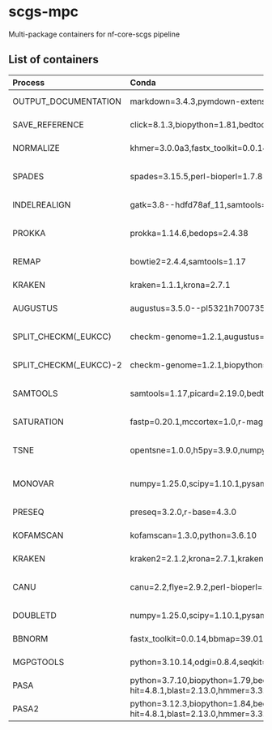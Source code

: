 # scgs-mpc
Multi-package containers for nf-core-scgs pipeline

## List of containers
| Process | Conda | hash | docker | singularity |
| :--- | :--- | :--- | :--- | :--- |
| OUTPUT_DOCUMENTATION | markdown=3.4.3,pymdown-extensions=10.0.1 | mulled-v2-9d4085f2843801e3a749ddf5aafb2163e650905b:957aa01b06e937103f54e0d7f72e2ab0c8be9b6f | quay.io/scgs/mulled-v2-9d4085f2843801e3a749ddf5aafb2163e650905b:957aa01b06e937103f54e0d7f72e2ab0c8be9b6f-0 | https://depot.galaxyproject.org/singularity/mulled-v2-9d4085f2843801e3a749ddf5aafb2163e650905b:957aa01b06e937103f54e0d7f72e2ab0c8be9b6f-0 |
| SAVE_REFERENCE | click=8.1.3,biopython=1.81,bedtools=2.31.0 | mulled-v2-03f569b0930bbc8a26531ce48223cd6880134686:eeee3d8bada9c650a6eab38b1eecb7d20fe49a3a | quay.io/scgs/mulled-v2-03f569b0930bbc8a26531ce48223cd6880134686:eeee3d8bada9c650a6eab38b1eecb7d20fe49a3a-0 | https://depot.galaxyproject.org/singularity/mulled-v2-03f569b0930bbc8a26531ce48223cd6880134686:eeee3d8bada9c650a6eab38b1eecb7d20fe49a3a-0 |
| NORMALIZE | khmer=3.0.0a3,fastx_toolkit=0.0.14 | mulled-v2-afeccb6637ecc3e429a8f7f6e6713be70eff3d40:ee0ebbe2f959481c603cf90cda1c2026613505ef | quay.io/scgs/mulled-v2-afeccb6637ecc3e429a8f7f6e6713be70eff3d40:ee0ebbe2f959481c603cf90cda1c2026613505ef-0 | https://depot.galaxyproject.org/singularity/mulled-v2-afeccb6637ecc3e429a8f7f6e6713be70eff3d40:ee0ebbe2f959481c603cf90cda1c2026613505ef-0 |
| SPADES | spades=3.15.5,perl-bioperl=1.7.8 | mulled-v2-23d30bd0f79edd4339b884a2320935a5a236f7eb:824e273bd5969e5d2f8d617c66ab71e506b4ea71 | quay.io/scgs/mulled-v2-23d30bd0f79edd4339b884a2320935a5a236f7eb:824e273bd5969e5d2f8d617c66ab71e506b4ea71-0 | https://depot.galaxyproject.org/singularity/mulled-v2-23d30bd0f79edd4339b884a2320935a5a236f7eb:824e273bd5969e5d2f8d617c66ab71e506b4ea71-0 |
| INDELREALIGN | gatk=3.8--hdfd78af_11,samtools=1.17,picard=2.19.0 | mulled-v2-1078cca9be35f4e979036df5cc474bba6aa9e104:a682d8c0dfb0582e13b281ab918a1de0b7a7778d | quay.io/scgs/mulled-v2-1078cca9be35f4e979036df5cc474bba6aa9e104:a682d8c0dfb0582e13b281ab918a1de0b7a7778d-0 | https://depot.galaxyproject.org/singularity/mulled-v2-1078cca9be35f4e979036df5cc474bba6aa9e104:a682d8c0dfb0582e13b281ab918a1de0b7a7778d-0 |
| PROKKA | prokka=1.14.6,bedops=2.4.38 | mulled-v2-1e40df84b5b2d0a934c357a759500c269d2eb793:81460e1910925aa1427c823417f44d2739507564 | quay.io/scgs/mulled-v2-1e40df84b5b2d0a934c357a759500c269d2eb793:81460e1910925aa1427c823417f44d2739507564-0 | https://depot.galaxyproject.org/singularity/mulled-v2-1e40df84b5b2d0a934c357a759500c269d2eb793:81460e1910925aa1427c823417f44d2739507564-0 |
| REMAP | bowtie2=2.4.4,samtools=1.17 | mulled-v2-c742dccc9d8fabfcff2af0d8d6799dbc711366cf:7a723346025146e191fdbf519b8131c258b9eeab | quay.io/scgs/mulled-v2-c742dccc9d8fabfcff2af0d8d6799dbc711366cf:7a723346025146e191fdbf519b8131c258b9eeab-0 | https://depot.galaxyproject.org/singularity/mulled-v2-c742dccc9d8fabfcff2af0d8d6799dbc711366cf:7a723346025146e191fdbf519b8131c258b9eeab-0 |
| KRAKEN | kraken=1.1.1,krona=2.7.1 | mulled-v2-d45752891fea2584428a164c55ff535957eb7fa2:17bc7e8d082e77491b01a53af02d08779b923f10 | quay.io/scgs/mulled-v2-d45752891fea2584428a164c55ff535957eb7fa2:17bc7e8d082e77491b01a53af02d08779b923f10-0 | https://depot.galaxyproject.org/singularity/mulled-v2-d45752891fea2584428a164c55ff535957eb7fa2:17bc7e8d082e77491b01a53af02d08779b923f10-0 |
| AUGUSTUS | augustus=3.5.0--pl5321h700735d_3,tantan=40 | mulled-v2-25b0c981ecfd8d3b08ff5d0fe770fa0aed57e827:2f3083f6f040a1f2ba35c3999b612686446fc7f3 | quay.io/scgs/mulled-v2-25b0c981ecfd8d3b08ff5d0fe770fa0aed57e827:2f3083f6f040a1f2ba35c3999b612686446fc7f3-0 | https://depot.galaxyproject.org/singularity/mulled-v2-25b0c981ecfd8d3b08ff5d0fe770fa0aed57e827:2f3083f6f040a1f2ba35c3999b612686446fc7f3-0 |
| SPLIT_CHECKM(_EUKCC) | checkm-genome=1.2.1,augustus=3.5.0--pl5321h700735d_3,tantan=40,biopython=1.81,typer=0.9.0,numpy=1.25.0,eukcc=2.1.0 | mulled-v2-28c5d03d1ac8475499ba2a43715feecc3e991223:c795f73b9d282e25900663d2b634c26711c5b8a4 | quay.io/scgs/mulled-v2-28c5d03d1ac8475499ba2a43715feecc3e991223:c795f73b9d282e25900663d2b634c26711c5b8a4-0 | https://depot.galaxyproject.org/singularity/mulled-v2-28c5d03d1ac8475499ba2a43715feecc3e991223:c795f73b9d282e25900663d2b634c26711c5b8a4-0 |
| SPLIT_CHECKM(_EUKCC)-2 | checkm-genome=1.2.1,biopython=1.81,typer=0.9.0,numpy=1.25.0,eukcc=2.1.0 | mulled-v2-0feaab287f38f972131dd3bb7da934bbaf023bff:4ef92db9dd23be0907c8aca442ae601cf16179b2 | quay.io/scgs/mulled-v2-0feaab287f38f972131dd3bb7da934bbaf023bff:4ef92db9dd23be0907c8aca442ae601cf16179b2-0 | https://depot.galaxyproject.org/singularity/mulled-v2-0feaab287f38f972131dd3bb7da934bbaf023bff:4ef92db9dd23be0907c8aca442ae601cf16179b2-0 |
| SAMTOOLS | samtools=1.17,picard=2.19.0,bedtools=2.31.0,r-magicaxis=2.2 | mulled-v2-a055626708da8b97b79d76d03667dba1cb4bb107:3785590b864aff1747a8d3237666cee5030d4c3e | quay.io/scgs/mulled-v2-a055626708da8b97b79d76d03667dba1cb4bb107:3785590b864aff1747a8d3237666cee5030d4c3e-0 | https://depot.galaxyproject.org/singularity/mulled-v2-a055626708da8b97b79d76d03667dba1cb4bb107:3785590b864aff1747a8d3237666cee5030d4c3e-0 |
| SATURATION | fastp=0.20.1,mccortex=1.0,r-magicaxis=2.2.14,r-rcolorbrewer=1.1_3 | mulled-v2-78a3de80258f15f00d10eb0e6b53b053cda0fdaf:a53e36beaf3f3c66855542ea44bf07fdb3309689 | quay.io/scgs/mulled-v2-78a3de80258f15f00d10eb0e6b53b053cda0fdaf:a53e36beaf3f3c66855542ea44bf07fdb3309689-0 | https://depot.galaxyproject.org/singularity/mulled-v2-78a3de80258f15f00d10eb0e6b53b053cda0fdaf:a53e36beaf3f3c66855542ea44bf07fdb3309689-0 |
| TSNE | opentsne=1.0.0,h5py=3.9.0,numpy=1.25.0,pandas=2.0.2,kpal=2.1.1,perl-bioperl=1.7.8 | mulled-v2-8905087433117c98a93e379c07447431e85bdd71:5402918794aa21f8f7e4b46973655d86142c9ffb | quay.io/scgs/mulled-v2-8905087433117c98a93e379c07447431e85bdd71:5402918794aa21f8f7e4b46973655d86142c9ffb-0 | https://depot.galaxyproject.org/singularity/mulled-v2-8905087433117c98a93e379c07447431e85bdd71:5402918794aa21f8f7e4b46973655d86142c9ffb-0 |
| MONOVAR | numpy=1.25.0,scipy=1.10.1,pysam=0.21.0,samtools=1.17 | mulled-v2-3fac00b995a603e53b168c14fd623583081a1b9d:dc88b89d94c822ade5a35acdb5836139bb931890 | quay.io/scgs/mulled-v2-3fac00b995a603e53b168c14fd623583081a1b9d:dc88b89d94c822ade5a35acdb5836139bb931890-0 | https://depot.galaxyproject.org/singularity/mulled-v2-3fac00b995a603e53b168c14fd623583081a1b9d:dc88b89d94c822ade5a35acdb5836139bb931890-0 |
| PRESEQ | preseq=3.2.0,r-base=4.3.0 | mulled-v2-f75ca76f6f0d8dac03a420a64d4d702441604c14:03f4a075e359bb32a613b098d13dba7b4c8c967f | quay.io/scgs/mulled-v2-f75ca76f6f0d8dac03a420a64d4d702441604c14:03f4a075e359bb32a613b098d13dba7b4c8c967f-0 | https://depot.galaxyproject.org/singularity/mulled-v2-f75ca76f6f0d8dac03a420a64d4d702441604c14:03f4a075e359bb32a613b098d13dba7b4c8c967f-0 |
| KOFAMSCAN | kofamscan=1.3.0,python=3.6.10 | mulled-v2-ef3cc10895f39bdde312c5e796de361bc231bb29:f6fe8bf9968d952a4cb8cdb90f165e49c40688b8 | quay.io/scgs/mulled-v2-ef3cc10895f39bdde312c5e796de361bc231bb29:f6fe8bf9968d952a4cb8cdb90f165e49c40688b8-0 | https://depot.galaxyproject.org/singularity/mulled-v2-ef3cc10895f39bdde312c5e796de361bc231bb29:f6fe8bf9968d952a4cb8cdb90f165e49c40688b8-0 |
| KRAKEN | kraken2=2.1.2,krona=2.7.1,krakentools=1.2 | mulled-v2-3bbb1b9ff2130265cf8d9498a097b04978fb988f:6688dcb6662e35001e709b425821fff321f15540 | quay.io/scgs/mulled-v2-3bbb1b9ff2130265cf8d9498a097b04978fb988f:6688dcb6662e35001e709b425821fff321f15540-0 | https://depot.galaxyproject.org/singularity/mulled-v2-3bbb1b9ff2130265cf8d9498a097b04978fb988f:6688dcb6662e35001e709b425821fff321f15540-0 |
| CANU | canu=2.2,flye=2.9.2,perl-bioperl=1.7.8,perl-io-all=0.87 | mulled-v2-ef18b85941472064953d94d6112dc05e36194472:90a061fb09200847c4637e3480aa75a467fb2786 | quay.io/scgs/mulled-v2-ef18b85941472064953d94d6112dc05e36194472:90a061fb09200847c4637e3480aa75a467fb2786-0 | https://depot.galaxyproject.org/singularity/mulled-v2-ef18b85941472064953d94d6112dc05e36194472:90a061fb09200847c4637e3480aa75a467fb2786-0 |
| DOUBLETD | numpy=1.25.0,scipy=1.10.1,pysam=0.21.0,pandas=2.0.2,pyvcf=0.6.8,python=3.9.16 | mulled-v2-cabd179211b935b76ccbd0bcec69e95eab67a374:aff7fa7836f60ba389a388528d6cfaf626926614 | quay.io/scgs/mulled-v2-cabd179211b935b76ccbd0bcec69e95eab67a374:aff7fa7836f60ba389a388528d6cfaf626926614-0 | https://depot.galaxyproject.org/singularity/mulled-v2-cabd179211b935b76ccbd0bcec69e95eab67a374:aff7fa7836f60ba389a388528d6cfaf626926614-0 |
| BBNORM | fastx_toolkit=0.0.14,bbmap=39.01 | mulled-v2-0f45a2e9949b9309cc37635f57bff7a66baf8095:86172d512030702a6bdb7b2cd7e301c3e1a14e56 | quay.io/scgs/mulled-v2-0f45a2e9949b9309cc37635f57bff7a66baf8095:86172d512030702a6bdb7b2cd7e301c3e1a14e56-1 | https://depot.galaxyproject.org/singularity/mulled-v2-0f45a2e9949b9309cc37635f57bff7a66baf8095:86172d512030702a6bdb7b2cd7e301c3e1a14e56-1 |
| MGPGTOOLS | python=3.10.14,odgi=0.8.4,seqkit=2.8.0,gfapy=1.2.3,clustalw=2.1,gffread=0.12.7,aster=1.16,biopython=1.83,toytree=3.0.1,pandas=2.2.1,numpy=1.26.4,prettytable=3.10.0,mummer4=4.0.0rc1 | mulled-v2-089d7a065ba2c540b6ac7fe9ae1819e5e40ec7b4:23979f6d41a67b9e859697c2a8a32a23894041ee | quay.io/scgs/mulled-v2-089d7a065ba2c540b6ac7fe9ae1819e5e40ec7b4:23979f6d41a67b9e859697c2a8a32a23894041ee-0 | https://depot.galaxyproject.org/singularity/mulled-v2-089d7a065ba2c540b6ac7fe9ae1819e5e40ec7b4:23979f6d41a67b9e859697c2a8a32a23894041ee-0 |
| PASA | python=3.7.10,biopython=1.79,bedtools=2.30.0,prodigal=2.6.3,cd-hit=4.8.1,blast=2.13.0,hmmer=3.3.2,diamond=2.0.14,mcl=14.137,mafft=7.526,parallel=20220222,numpy=1.21.6,scipy=1.7.3,numba=0.56.3,networkx=2.6.3,pandas=1.3.5,perl-bioperl=1.7.8 | mulled-v2-13e4a6d8b6a43c8cebffef2d3a782f9859e04bd8:34fb1060499c2c2fc71354290282dcd6cba7a68b | quay.io/scgs/mulled-v2-13e4a6d8b6a43c8cebffef2d3a782f9859e04bd8:34fb1060499c2c2fc71354290282dcd6cba7a68b-0 | https://depot.galaxyproject.org/singularity/mulled-v2-13e4a6d8b6a43c8cebffef2d3a782f9859e04bd8:34fb1060499c2c2fc71354290282dcd6cba7a68b-0 |
| PASA2 | python=3.12.3,biopython=1.84,bedtools=2.30.0,prodigal=2.6.3,cd-hit=4.8.1,blast=2.13.0,hmmer=3.3.2,diamond=2.1.10,mcl=14.137,mafft=7.526,parallel=20220222,numpy=1.26.4,scipy=1.14.1,numba=0.59.1,networkx=2.6.3,pandas=2.2.3,perl-bioperl=1.7.8 | mulled-v2-13e4a6d8b6a43c8cebffef2d3a782f9859e04bd8:c32998af85c0bad16098c2058913b09d9e367237 | quay.io/scgs/mulled-v2-13e4a6d8b6a43c8cebffef2d3a782f9859e04bd8:c32998af85c0bad16098c2058913b09d9e367237-0 | https://depot.galaxyproject.org/singularity/mulled-v2-13e4a6d8b6a43c8cebffef2d3a782f9859e04bd8:c32998af85c0bad16098c2058913b09d9e367237-0 |
